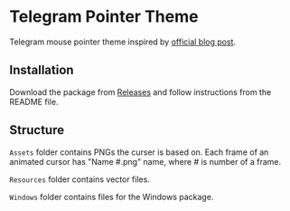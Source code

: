 # Telegram Pointer Theme

Telegram mouse pointer theme inspired by [official blog post](https://telegram.org/blog/payments-2-0-scheduled-voice-chats?setln=en#new-web-versions).

## Installation
Download the package from [Releases](https://github.com/tginfo/cursor/releases/latest) and follow instructions from the README file.

## Structure
`Assets` folder contains PNGs the curser is based on. Each frame of an animated cursor has "Name #.png" name, where # is number of a frame.

`Resources` folder contains vector files.

`Windows` folder contains files for the Windows package.
